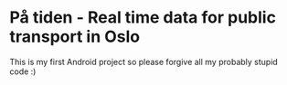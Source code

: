 # På tiden - Real time data for public transport in Oslo

This is my first Android project so please forgive all my probably stupid code :)
